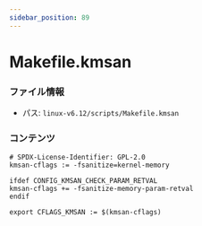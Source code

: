 ```yaml
---
sidebar_position: 89
---
```

# Makefile.kmsan

### ファイル情報

- パス: `linux-v6.12/scripts/Makefile.kmsan`

### コンテンツ

```kmsan
# SPDX-License-Identifier: GPL-2.0
kmsan-cflags := -fsanitize=kernel-memory

ifdef CONFIG_KMSAN_CHECK_PARAM_RETVAL
kmsan-cflags += -fsanitize-memory-param-retval
endif

export CFLAGS_KMSAN := $(kmsan-cflags)

```
